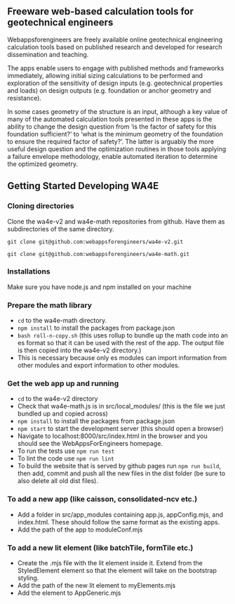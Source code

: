 
## Freeware web-based calculation tools for geotechnical engineers

Webappsforengineers are freely available online geotechnical engineering calculation tools based on published research 
and developed for research dissemination and teaching. 

The apps enable users to engage with published methods and 
frameworks immediately, allowing initial sizing calculations to be performed and exploration of the sensitivity of 
design inputs (e.g. geotechnical properties and loads) on design outputs (e.g. foundation or anchor geometry and 
resistance). 

In some cases geometry of the structure is an input, although a key value of many of the automated 
calculation tools presented in these apps is the ability to change the design question from ‘is the factor of safety for
this foundation sufficient?’ to ‘what is the minimum geometry of the foundation to ensure the required factor of 
safety?’. The latter is arguably the more useful design question and the optimization routines in those tools applying a
failure envelope methodology, enable automated iteration to determine the optimized geometry.


## Getting Started Developing WA4E 

### Cloning directories 

Clone the wa4e-v2 and wa4e-math repositories from github.  Have them as subdirectories of the same directory. 

`git clone git@github.com:webappsforengineers/wa4e-v2.git` 

`git clone git@github.com:webappsforengineers/wa4e-math.git` 

 
### Installations 

Make sure you have node.js and npm installed on your machine 

### Prepare the math library 

- `cd` to the wa4e-math directory.   
- `npm install` to install the packages from package.json  
- `bash roll-n-copy.sh` (this uses rollup to bundle up the math code into an es format so that it can be used with the rest of the app.  The output file is then copied into the wa4e-v2 directory.) 
- This is necessary because only es modules can import information from other modules and export information to other modules. 

### Get the web app up and running 

- `cd` to the wa4e-v2 directory 
- Check that wa4e-math.js is in src/local_modules/ (this is the file we just bundled up and copied across) 
- `npm install` to install the packages from package.json 
- `npm start` to start the development server (this should open a browser) 
- Navigate to localhost:8000/src/index.html in the browser and you should see the WebAppsForEngineers homepage.   
- To run the tests use `npm run test` 
- To lint the code use `npm run lint` 
- To build the website that is served by github pages run `npm run build`, then add, commit and push all the new files in the dist folder (be sure to also delete all old dist files).

### To add a new app (like caisson, consolidated-ncv etc.)

- Add a folder in src/app_modules containing app.js, appConfig.mjs, and index.html.  These should follow the same format as the existing apps.
- Add the path of the app to moduleConf.mjs

### To add a new lit element (like batchTile, formTile etc.)

- Create the .mjs file with the lit element inside it.  Extend from the StyledElement element so that the element will take on the bootstrap styling.
- Add the path of the new lit element to myElements.mjs
- Add the element to AppGeneric.mjs